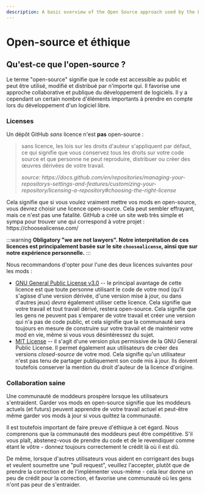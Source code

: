 ```yaml
---
description: A basic overview of the Open Source approach used by the Lethal Company modding community.
---
```


# Open-source et éthique

## Qu'est-ce que l'open-source ?

Le terme "open-source" signifie que le code est accessible au public et peut être utilisé, modifié et distribué par n'importe qui. Il favorise une approche collaborative et publique du développement de logiciels. Il y a cependant un certain nombre d'éléments importants à prendre en compte
lors du développement d'un logiciel libre.

### Licenses

Un dépôt GitHub _sans_ licence n'est **pas** open-source :

> sans licence, les lois sur les droits d'auteur s'appliquent par défaut, ce qui signifie que vous conservez tous les droits sur votre code source et que personne ne peut reproduire, distribuer ou créer des œuvres dérivées de votre travail.
>
> _source: https\://docs.github.com/en/repositories/managing-your-repositorys-settings-and-features/customizing-your-repository/licensing-a-repository#choosing-the-right-license_

Cela signifie que si vous voulez vraiment mettre vos mods en open-source, vous devrez choisir une licence open-source.
Cela peut sembler effrayant, mais ce n'est pas une fatalité. GitHub a créé un site web très simple et sympa pour trouver une
qui correspond à votre projet : https\://choosealicense.com/

:::warning
**Obligatory "we are not lawyers". Notre interprétation de ces licences est principalement basée sur le site `choosealicense`, ainsi que sur notre expérience personnelle.**
:::

Nous recommandons d'opter pour l'une des deux licences suivantes pour les mods :

- [GNU General Public License v3.0](https://choosealicense.com/licenses/gpl-3.0/) -- le principal avantage de cette licence est que toute personne utilisant le code de votre mod (qu'il s'agisse d'une version dérivée, d'une version mise à jour, ou dans d'autres jeux) _devra_ également utiliser cette licence. Cela signifie que votre travail et tout travail dérivé, restera open-source. Cela signifie que les gens ne peuvent pas s'emparer de votre travail et créer une version qui n'a pas de code public, et cela signifie que la communauté sera toujours en mesure de construire sur votre travail et de maintenir votre mod en vie, même si vous vous désintéressez du sujet.
- [MIT License](https://choosealicense.com/licenses/mit/) -- il s'agit d'une version plus permissive de la GNU General Public License. Il permet également aux utilisateurs de créer des versions _closed-source_ de votre mod. Cela signifie qu'un utilisateur n'est pas tenu de partager publiquement son code mis à jour. Ils doivent toutefois conserver la mention du droit d'auteur de la licence d'origine.

### Collaboration saine

Une communauté de moddeurs prospère lorsque les utilisateurs s'entraident. Garder vos mods en open-source signifie que les moddeurs actuels (et futurs) peuvent apprendre de votre travail actuel et peut-être même garder vos mods à jour si vous quittez la communauté.

Il est toutefois important de faire preuve d'éthique à cet égard. Nous comprenons que la communauté des moddeurs peut être compétitive. S'il vous plaît, abstenez-vous de prendre du code et de le revendiquer comme étant le vôtre - donnez toujours correctement le crédit là où il est dû.

De même, lorsque d'autres utilisateurs vous aident en corrigeant des bugs et veulent soumettre une "pull request", veuillez l'accepter, plutôt que de prendre la correction et de l'implémenter vous-même - cela leur donne un peu de crédit pour la correction, et favorise une communauté où les gens n'ont pas peur de s'entraider.
